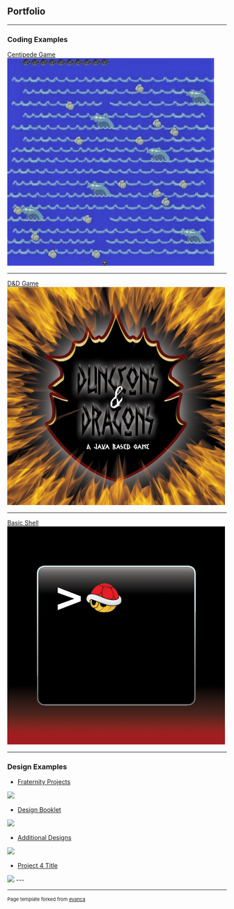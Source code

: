 ## Portfolio

---

### Coding Examples

[Centipede Game](/sample_page)
<img src="images/centipedeGame.JPG?raw=true"/>

---
[D&D Game](/pdf/sample_presentation.pdf)
<img src="images/dndimg.jpg?raw=true"/>

---
[Basic Shell](http://example.com/)
<img src="images/shellimg.jpg?raw=true"/>

---

### Design Examples

- [Fraternity Projects](http://example.com/)
<img src="images/dummy_thumbnail.jpg?raw=true"/>

- [Design Booklet](http://example.com/)
<img src="images/dummy_thumbnail.jpg?raw=true"/>

- [Additional Designs](http://example.com/)
<img src="images/dummy_thumbnail.jpg?raw=true"/>

- [Project 4 Title](http://example.com/)
<img src="images/dummy_thumbnail.jpg?raw=true"/>
---




---
<p style="font-size:11px">Page template forked from <a href="https://github.com/evanca/quick-portfolio">evanca</a></p>
<!-- Remove above link if you don't want to attibute -->
